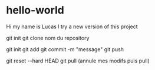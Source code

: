 # hello-world
Hi my name is Lucas 
I try a new version of this project
 
 git init
 git clone nom du repository
 
 git init
 git add 
 git commit -m "message"
 git push
 
 git reset --hard HEAD
 git pull
 (annule mes modifs puis pull)
